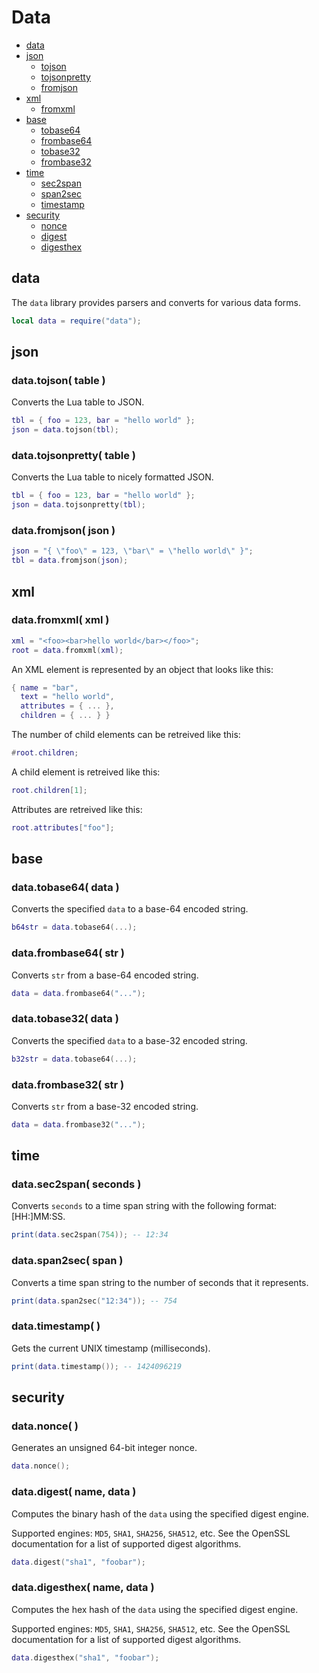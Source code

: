 
# Data
* [data](#data-1)
* [json](#json)
	* [tojson](#datatojson-table-)
	* [tojsonpretty](#datatojsonpretty-table-)
	* [fromjson](#datafromjson-json-)
* [xml](#xml)
	* [fromxml](#datafromxml-xml-)
* [base](#base)
	* [tobase64](#datatobase64-data-)
	* [frombase64](#datafrombase64-str-)
	* [tobase32](#datafrombase32-data-)
	* [frombase32](#datafrombase32-str-)
* [time](#time)
	* [sec2span](#datasec2span-seconds-)
	* [span2sec](#dataspan2sec-span-)
	* [timestamp](#datatimestamp-)
* [security](#security)
	* [nonce](#datanonce-)
	* [digest](#datadigest-name-data-)
	* [digesthex](#datadigesthex-name-data-)



## data
The ``data`` library provides parsers and converts for various data forms.

````lua
local data = require("data");
````



## json



### data.tojson( table )
Converts the Lua table to JSON.

````lua
tbl = { foo = 123, bar = "hello world" };
json = data.tojson(tbl);
````



### data.tojsonpretty( table )
Converts the Lua table to nicely formatted JSON.

````lua
tbl = { foo = 123, bar = "hello world" };
json = data.tojsonpretty(tbl);
````



### data.fromjson( json )

````lua
json = "{ \"foo\" = 123, \"bar\" = \"hello world\" }";
tbl = data.fromjson(json);
````



## xml



### data.fromxml( xml )

````lua
xml = "<foo><bar>hello world</bar></foo>";
root = data.fromxml(xml);
````

An XML element is represented by an object that looks like this:

````lua
{ name = "bar",
  text = "hello world",
  attributes = { ... },
  children = { ... } }
````

The number of child elements can be retreived like this:

````lua
#root.children;
````

A child element is retreived like this:

````lua
root.children[1];
````

Attributes are retreived like this:

````lua
root.attributes["foo"];
````



## base



### data.tobase64( data )
Converts the specified ``data`` to a base-64 encoded string.

````lua
b64str = data.tobase64(...);
````



### data.frombase64( str )
Converts ``str`` from a base-64 encoded string.

````lua
data = data.frombase64("...");
````



### data.tobase32( data )
Converts the specified ``data`` to a base-32 encoded string.

````lua
b32str = data.tobase64(...);
````



### data.frombase32( str )
Converts ``str`` from a base-32 encoded string.

````lua
data = data.frombase32("...");
````



## time



### data.sec2span( seconds )
Converts ``seconds`` to a time span string with the following format: [HH:]MM:SS.

````lua
print(data.sec2span(754)); -- 12:34
````



### data.span2sec( span )
Converts a time span string to the number of seconds that it represents.

````lua
print(data.span2sec("12:34")); -- 754
````

	
	
### data.timestamp( )
Gets the current UNIX timestamp (milliseconds).

````lua
print(data.timestamp()); -- 1424096219
````
	


## security



### data.nonce( )
Generates an unsigned 64-bit integer nonce.

````lua
data.nonce();
````



### data.digest( name, data )
Computes the binary hash of the ``data`` using the specified digest engine.

Supported engines: ``MD5``, ``SHA1``, ``SHA256``, ``SHA512``, etc. See the OpenSSL documentation for a list of supported digest algorithms.

````lua
data.digest("sha1", "foobar");
````



### data.digesthex( name, data )
Computes the hex hash of the ``data`` using the specified digest engine.

Supported engines: ``MD5``, ``SHA1``, ``SHA256``, ``SHA512``, etc. See the OpenSSL documentation for a list of supported digest algorithms.

````lua
data.digesthex("sha1", "foobar");
````


